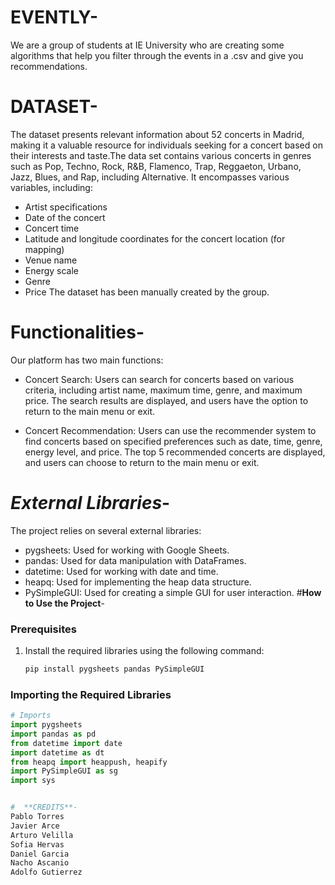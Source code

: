# EVENTLY-
We are a group of students at IE University who are creating some algorithms that help you filter through the events in a .csv and give you recommendations.

#  **DATASET**-
The dataset presents relevant information about 52 concerts in Madrid, making it a valuable resource for individuals seeking for a concert based on their interests and taste.The data set contains various concerts in genres such as Pop, Techno, Rock, R&B, Flamenco, Trap, Reggaeton, Urbano, Jazz, Blues, and Rap, including Alternative. It encompasses various variables, including:
-   Artist specifications
-   Date of the concert
-   Concert time
-   Latitude and longitude coordinates for the concert location (for mapping)
-   Venue name
-   Energy scale
-   Genre
-   Price
The dataset has been manually created by the group.

#  **Functionalities**-
Our platform has two main functions:

- Concert Search:
Users can search for concerts based on various criteria, including artist name, maximum time, genre, and maximum price.
The search results are displayed, and users have the option to return to the main menu or exit.

- Concert Recommendation:
Users can use the recommender system to find concerts based on specified preferences such as date, time, genre, energy level, and price.
The top 5 recommended concerts are displayed, and users can choose to return to the main menu or exit.

#  *External Libraries*-
The project relies on several external libraries:

- pygsheets: Used for working with Google Sheets.
- pandas: Used for data manipulation with DataFrames.
- datetime: Used for working with date and time.
- heapq: Used for implementing the heap data structure.
- PySimpleGUI: Used for creating a simple GUI for user interaction.
#**How to Use the Project**-

### Prerequisites
1. Install the required libraries using the following command:
    ```bash
    pip install pygsheets pandas PySimpleGUI
    ```

### Importing the Required Libraries
```python
# Imports
import pygsheets
import pandas as pd
from datetime import date
import datetime as dt
from heapq import heappush, heapify
import PySimpleGUI as sg
import sys


#  **CREDITS**-
Pablo Torres
Javier Arce
Arturo Velilla
Sofia Hervas
Daniel Garcia
Nacho Ascanio
Adolfo Gutierrez

